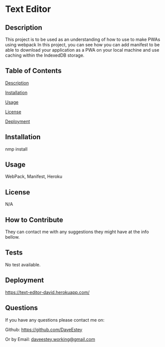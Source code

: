 # Text Editor

## Description
  
This project is to be used as an understanding of how to use to make PWAs using webpack  In this project, you can see how you can add manifest to be able to download your application as a PWA on your local machine and use caching within the IndexedDB storage.
  
## Table of Contents
  
[Description](https://github.com/DaveEstey/Text-Editor#description) 

[Installation](https://github.com/DaveEstey/Text-Editor#installation) 

[Usage](https://github.com/DaveEstey/Text-Editor#usage) 

[License](https://github.com/DaveEstey/Text-Editor#license)

[Deployment](https://github.com/DaveEstey/Text-Editor#deployment)

## Installation
  
nmp install
  
## Usage
 
WebPack, Manifest, Heroku

## License
  
N/A

## How to Contribute
  
They can contact me with any suggestions they might have at the info bellow.

## Tests
  
No test available.

## Deployment

https://text-editor-david.herokuapp.com/

## Questions
  
If you have any questions please contact me on: 

Github: https://github.com/DaveEstey 

Or by Email: daveestey.working@gmail.com
